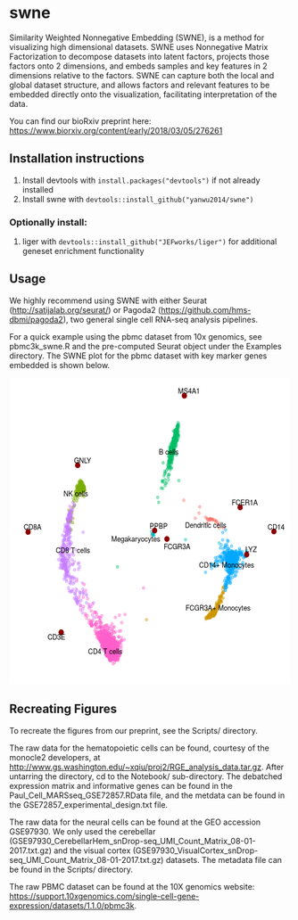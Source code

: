 # swne
Similarity Weighted Nonnegative Embedding (SWNE), is a method for visualizing high dimensional datasets.
SWNE uses Nonnegative Matrix Factorization to decompose datasets into latent factors, projects
those factors onto 2 dimensions, and embeds samples and key features in 2 dimensions relative to the
factors. SWNE can capture both the local and global dataset structure, and allows
factors and relevant features to be embedded directly onto the visualization, facilitating interpretation
of the data.

You can find our bioRxiv preprint here: https://www.biorxiv.org/content/early/2018/03/05/276261

## Installation instructions

1. Install devtools with `install.packages("devtools")` if not already installed
2. Install swne with `devtools::install_github("yanwu2014/swne")`

### Optionally install:
1. liger with `devtools::install_github("JEFworks/liger")` for additional geneset enrichment functionality

## Usage
We highly recommend using SWNE with either Seurat (http://satijalab.org/seurat/) or Pagoda2 (https://github.com/hms-dbmi/pagoda2), two general single cell RNA-seq analysis pipelines. 

For a quick example using the pbmc dataset from 10x genomics, see pbmc3k_swne.R and the pre-computed
Seurat object under the Examples directory. The SWNE plot for the pbmc dataset with key marker genes embedded
is shown below.

<img src="Figures/pbmc3k_swne_plot.png" width="550" height="550" />

## Recreating Figures
To recreate the figures from our preprint, see the Scripts/ directory. 

The raw data for the hematopoietic cells can be found, courtesy of the monocle2 developers, at
http://www.gs.washington.edu/~xqiu/proj2/RGE_analysis_data.tar.gz. After untarring the directory,
cd to the Notebook/ sub-directory. The debatched expression matrix and informative genes can be found in
the Paul_Cell_MARSseq_GSE72857.RData file, and the metdata can be found in the GSE72857_experimental_design.txt
file.

The raw data for the neural cells can be found at the GEO accession GSE97930. We only used the cerebellar
(GSE97930_CerebellarHem_snDrop-seq_UMI_Count_Matrix_08-01-2017.txt.gz) and the visual cortex
(GSE97930_VisualCortex_snDrop-seq_UMI_Count_Matrix_08-01-2017.txt.gz) datasets. The metadata file can be 
found in the Scripts/ directory.

The raw PBMC dataset can be found at the 10X genomics website: https://support.10xgenomics.com/single-cell-gene-expression/datasets/1.1.0/pbmc3k.
